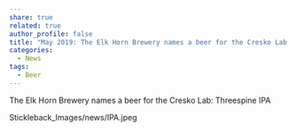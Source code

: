 ```yaml
---
share: true
related: true
author_profile: false
title: "May 2019: The Elk Horn Brewery names a beer for the Cresko Lab: Threespine IPA"
categories:
  - News
tags:
  - Beer
---
```

The Elk Horn Brewery names a beer for the Cresko Lab: Threespine IPA

Stickleback_Images/news/IPA.jpeg
